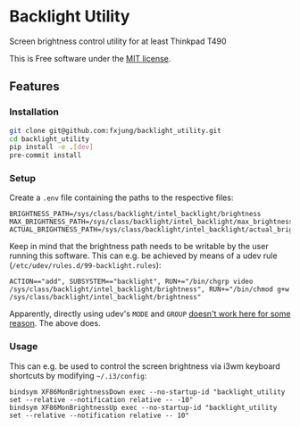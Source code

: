 # Backlight Utility

Screen brightness control utility for at least Thinkpad T490

This is Free software under the [MIT license](./LICENSE).

Features
--------

### Installation

```bash
git clone git@github.com:fxjung/backlight_utility.git
cd backlight_utility
pip install -e .[dev]
pre-commit install
```

### Setup

Create a `.env` file containing the paths to the respective files:
```dotenv
BRIGHTNESS_PATH=/sys/class/backlight/intel_backlight/brightness
MAX_BRIGHTNESS_PATH=/sys/class/backlight/intel_backlight/max_brightness
ACTUAL_BRIGHTNESS_PATH=/sys/class/backlight/intel_backlight/actual_brightness
```

Keep in mind that the brightness path needs to be writable by the user running this software. 
This can e.g. be achieved by means of a udev rule (`/etc/udev/rules.d/99-backlight.rules`):

```udev
ACTION=="add", SUBSYSTEM=="backlight", RUN+="/bin/chgrp video /sys/class/backlight/intel_backlight/brightness", RUN+="/bin/chmod g+w /sys/class/backlight/intel_backlight/brightness" 
```

Apparently, directly using udev's `MODE` and `GROUP` [doesn't work here for some reason](https://wiki.archlinux.org/title/Talk:Backlight#Udev_rules_for_permissions_of_brightness_doesn't_work). The above does.

### Usage

This can e.g. be used to control the screen brightness via i3wm keyboard shortcuts by modifying `~/.i3/config`:

```i3wm
bindsym XF86MonBrightnessDown exec --no-startup-id "backlight_utility set --relative --notification relative -- -10"
bindsym XF86MonBrightnessUp exec --no-startup-id "backlight_utility set --relative --notification relative -- 10"
```